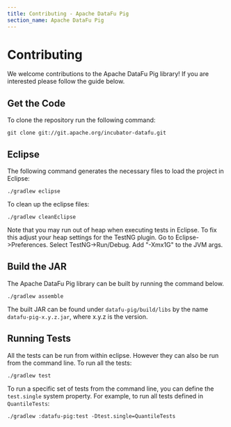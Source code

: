 ```yaml
---
title: Contributing - Apache DataFu Pig
section_name: Apache DataFu Pig
---
```


# Contributing

We welcome contributions to the Apache DataFu Pig library!  If you are interested please follow the guide below.

## Get the Code

To clone the repository run the following command:

    git clone git://git.apache.org/incubator-datafu.git

## Eclipse

The following command generates the necessary files to load the project in Eclipse:

    ./gradlew eclipse

To clean up the eclipse files:

    ./gradlew cleanEclipse

Note that you may run out of heap when executing tests in Eclipse.  To fix this adjust your heap settings for the TestNG plugin.  Go to Eclipse->Preferences.  Select TestNG->Run/Debug.  Add "-Xmx1G" to the JVM args.

## Build the JAR

The Apache DataFu Pig library can be built by running the command below. 

    ./gradlew assemble

The built JAR can be found under `datafu-pig/build/libs` by the name `datafu-pig-x.y.z.jar`, where x.y.z is the version.
    
## Running Tests

All the tests can be run from within eclipse.  However they can also be run from the command line.  To run all the tests:

    ./gradlew test

To run a specific set of tests from the command line, you can define the `test.single` system property.  For example, to run all tests defined in `QuantileTests`:

    ./gradlew :datafu-pig:test -Dtest.single=QuantileTests


